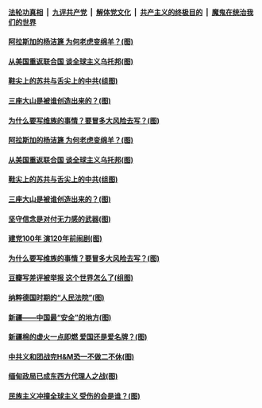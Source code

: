 ####  [法轮功真相](../../../../basic/blob/master/README.md?t=04042301) &nbsp;|&nbsp; [九评共产党](../../../../9ping.md/blob/master/README.md?t=04042301) &nbsp;|&nbsp; [解体党文化](../../../../jtdwh.md/blob/master/README.md?t=04042301)  &nbsp;|&nbsp; [共产主义的终极目的](../../../../gczydzjmd.md/blob/master/README.md?t=04042301) &nbsp;|&nbsp; [魔鬼在统治我们的世界](../../../../mgztzwmdsj.md/blob/master/README.md?t=04042301) 

#### [阿拉斯加的杨洁篪 为何老虎变绵羊？(图)](../pages/p4/967723.md?t=04042301) 

#### [从美国重返联合国 谈全球主义乌托邦(图)](../pages/p4/966832.md?t=04042301) 


#### [鞋尖上的苏共与舌尖上的中共(组图)](../pages/p4/967642.md?t=04042301) 

#### [三座大山是被谁创造出来的？(图)](../pages/p4/967536.md?t=04042301) 

#### [为什么要写维族的事情？要冒多大风险去写？(图)](../pages/p4/967572.md?t=04042301) 

#### [阿拉斯加的杨洁篪 为何老虎变绵羊？(图)](../pages/p4/967723.md?t=04042301) 

#### [从美国重返联合国 谈全球主义乌托邦(图)](../pages/p4/966832.md?t=04042301) 


#### [鞋尖上的苏共与舌尖上的中共(组图)](../pages/p4/967642.md?t=04042301) 

#### [三座大山是被谁创造出来的？(图)](../pages/p4/967536.md?t=04042301) 

#### [坚守信念是对付无力感的武器(图)](../pages/p4/967663.md?t=04042301) 

#### [建党100年 演120年前闹剧(图)](../pages/p4/967529.md?t=04042301) 



#### [为什么要写维族的事情？要冒多大风险去写？(图)](../pages/p4/967572.md?t=04042301) 

#### [豆瓣写差评被举报 这个世界怎么了(组图)](../pages/p4/967577.md?t=04042301) 

#### [纳粹德国时期的“人民法院”(图)](../pages/p4/967575.md?t=04042301) 

#### [新疆——中国最“安全”的地方(图)](../pages/p4/967571.md?t=04042301) 



#### [新疆棉的虚火一点即燃 爱国还是爱名牌？(图)](../pages/p4/967499.md?t=04042301) 

#### [中共义和团战完H&amp;M恐一不做二不休(图)](../pages/p4/967490.md?t=04042301) 

#### [缅甸政局已成东西方代理人之战(图)](../pages/p4/967487.md?t=04042301) 

#### [民族主义冲撞全球主义 受伤的会是谁？(图)](../pages/p4/967496.md?t=04042301) 


